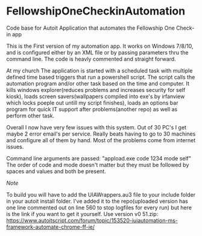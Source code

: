 # FellowshipOneCheckinAutomation
Code base for Autoit Application that automates the Fellowship One Check-in app

This is the First version of my automation app. It works on Windows 7/8/10, and is configured either by an XML file or by passing parameters thru the command line. The code is heavly commented and straight forward.

At my church The application is started with a scheduled task with multiple defined time based triggers that run a powershell script.
The script calls the automation program and/or other task based on the time and computer.
It kills windows explorer(reduces problems and increases security for self kiosk), loads screen savers(wallpapers compiled into exe's by irfanview which locks poeple out untill my script finishes), loads an options bar program for quick IT support after problems(another repo) as well as perform other task.

Overall I now have very few issues with this system. Out of 30 PC's I get maybe 2 error email's per service. Really beats having to go to 30 machines and configure all of them by hand. Most of the problems come from internet issues.

Command line arguments are passed: "appload.exe code 1234 mode self"
The order of code and mode doesn't matter but they must be followed by spaces and values and both be present.

*Note*

To build you will have to add the UIAWrappers.au3 file to your include folder in your autoit install folder. I've added it to the repo(uploaded version has one line commented out on line 560 to stop logfiles for every run) but here is the link if you want to get it yourself. Use version v0 51.zip:
https://www.autoitscript.com/forum/topic/153520-iuiautomation-ms-framework-automate-chrome-ff-ie/

